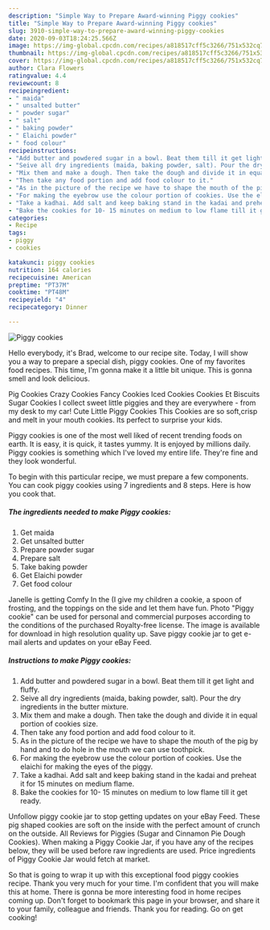 ```yaml
---
description: "Simple Way to Prepare Award-winning Piggy cookies"
title: "Simple Way to Prepare Award-winning Piggy cookies"
slug: 3910-simple-way-to-prepare-award-winning-piggy-cookies
date: 2020-09-03T18:24:25.566Z
image: https://img-global.cpcdn.com/recipes/a818517cff5c3266/751x532cq70/piggy-cookies-recipe-main-photo.jpg
thumbnail: https://img-global.cpcdn.com/recipes/a818517cff5c3266/751x532cq70/piggy-cookies-recipe-main-photo.jpg
cover: https://img-global.cpcdn.com/recipes/a818517cff5c3266/751x532cq70/piggy-cookies-recipe-main-photo.jpg
author: Clara Flowers
ratingvalue: 4.4
reviewcount: 8
recipeingredient:
- " maida"
- " unsalted butter"
- " powder sugar"
- " salt"
- " baking powder"
- " Elaichi powder"
- " food colour"
recipeinstructions:
- "Add butter and powdered sugar in a bowl. Beat them till it get light and fluffy."
- "Seive all dry ingredients (maida, baking powder, salt). Pour the dry ingredients in the butter mixture."
- "Mix them and make a dough. Then take the dough and divide it in equal portion of cookies size."
- "Then take any food portion and add food colour to it."
- "As in the picture of the recipe we have to shape the mouth of the pig by hand and to do hole in the mouth we can use toothpick."
- "For making the eyebrow use the colour portion of cookies. Use the elaichi for making the eyes of the piggy."
- "Take a kadhai. Add salt and keep baking stand in the kadai and preheat it for 15 minutes on medium flame."
- "Bake the cookies for 10- 15 minutes on medium to low flame till it get ready."
categories:
- Recipe
tags:
- piggy
- cookies

katakunci: piggy cookies 
nutrition: 164 calories
recipecuisine: American
preptime: "PT37M"
cooktime: "PT48M"
recipeyield: "4"
recipecategory: Dinner

---
```



![Piggy cookies](https://img-global.cpcdn.com/recipes/a818517cff5c3266/751x532cq70/piggy-cookies-recipe-main-photo.jpg)

Hello everybody, it's Brad, welcome to our recipe site. Today, I will show you a way to prepare a special dish, piggy cookies. One of my favorites food recipes. This time, I'm gonna make it a little bit unique. This is gonna smell and look delicious.

Pig Cookies Crazy Cookies Fancy Cookies Iced Cookies Cookies Et Biscuits Sugar Cookies I collect sweet little piggies and they are everywhere - from my desk to my car! Cute Little Piggy Cookies This Cookies are so soft,crisp and melt in your mouth cookies. Its perfect to surprise your kids.

Piggy cookies is one of the most well liked of recent trending foods on earth. It is easy, it is quick, it tastes yummy. It is enjoyed by millions daily. Piggy cookies is something which I've loved my entire life. They're fine and they look wonderful.


To begin with this particular recipe, we must prepare a few components. You can cook piggy cookies using 7 ingredients and 8 steps. Here is how you cook that.

<!--inarticleads1-->

##### The ingredients needed to make Piggy cookies:

1. Get  maida
1. Get  unsalted butter
1. Prepare  powder sugar
1. Prepare  salt
1. Take  baking powder
1. Get  Elaichi powder
1. Get  food colour


Janelle is getting Comfy In the (I give my children a cookie, a spoon of frosting, and the toppings on the side and let them have fun. Photo &#34;Piggy cookie&#34; can be used for personal and commercial purposes according to the conditions of the purchased Royalty-free license. The image is available for download in high resolution quality up. Save piggy cookie jar to get e-mail alerts and updates on your eBay Feed. 

<!--inarticleads2-->

##### Instructions to make Piggy cookies:

1. Add butter and powdered sugar in a bowl. Beat them till it get light and fluffy.
1. Seive all dry ingredients (maida, baking powder, salt). Pour the dry ingredients in the butter mixture.
1. Mix them and make a dough. Then take the dough and divide it in equal portion of cookies size.
1. Then take any food portion and add food colour to it.
1. As in the picture of the recipe we have to shape the mouth of the pig by hand and to do hole in the mouth we can use toothpick.
1. For making the eyebrow use the colour portion of cookies. Use the elaichi for making the eyes of the piggy.
1. Take a kadhai. Add salt and keep baking stand in the kadai and preheat it for 15 minutes on medium flame.
1. Bake the cookies for 10- 15 minutes on medium to low flame till it get ready.


Unfollow piggy cookie jar to stop getting updates on your eBay Feed. These pig shaped cookies are soft on the inside with the perfect amount of crunch on the outside. All Reviews for Piggies (Sugar and Cinnamon Pie Dough Cookies). When making a Piggy Cookie Jar, if you have any of the recipes below, they will be used before raw ingredients are used. Price ingredients of Piggy Cookie Jar would fetch at market. 

So that is going to wrap it up with this exceptional food piggy cookies recipe. Thank you very much for your time. I'm confident that you will make this at home. There is gonna be more interesting food in home recipes coming up. Don't forget to bookmark this page in your browser, and share it to your family, colleague and friends. Thank you for reading. Go on get cooking!
